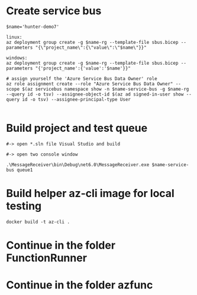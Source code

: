 # Create service bus
```
$name='hunter-demo7'

linux:
az deployment group create -g $name-rg --template-file sbus.bicep --parameters "{\"project_name\":{\"value\":\"$name\"}}"

windows:
az deployment group create -g $name-rg --template-file sbus.bicep --parameters "{'project_name':{'value':'$name'}}"

# assign yourself the 'Azure Service Bus Data Owner' role
az role assignment create --role "Azure Service Bus Data Owner" --scope $(az servicebus namespace show -n $name-service-bus -g $name-rg --query id -o tsv) --assignee-object-id $(az ad signed-in-user show --query id -o tsv) --assignee-principal-type User


```
# Build project and test queue
```
#-> open *.sln file Visual Studio and build

#-> open two console window

.\MessageReceiver\bin\Debug\net6.0\MessageReceiver.exe $name-service-bus queue1

```

# Build helper az-cli image for local testing
```
docker build -t az-cli .
```


# Continue in the folder FunctionRunner
# Continue in the folder azfunc

